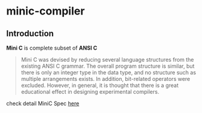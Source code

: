 # minic-compiler

## Introduction
**Mini C** is complete subset of **ANSI C**
> Mini C was devised by reducing several language structures from the existing ANSI C grammar. The overall program structure is similar, but there is only an integer type in the data type, and no structure such as multiple arrangements exists. In addition, bit-related operators were excluded. However, in general, it is thought that there is a great educational effect in designing experimental compilers.

check detail MiniC Spec [here](docs/minic_language_spec.md)